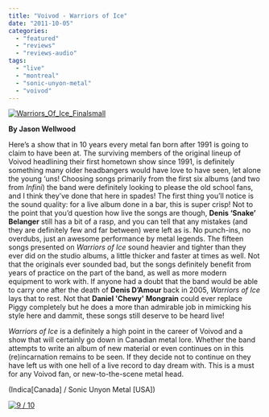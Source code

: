 ```yaml
---
title: "Voivod - Warriors of Ice"
date: "2011-10-05"
categories: 
  - "featured"
  - "reviews"
  - "reviews-audio"
tags: 
  - "live"
  - "montreal"
  - "sonic-unyon-metal"
  - "voivod"
---
```


[![](http://www.hellbound.ca/wp-content/uploads/2011/10/Warriors_Of_Ice_Finalsmall-590x590.jpg "Warriors_Of_Ice_Finalsmall")](http://www.hellbound.ca/wp-content/uploads/2011/10/Warriors_Of_Ice_Finalsmall.jpg)

**By Jason Wellwood**

Here’s a show that in 10 years every metal fan born after 1991 is going to claim to have been at. The surviving members of the original lineup of Voivod headlining their first hometown show since 1991, is definitely something many older headbangers would have love to have seen, let alone the young ‘uns! Choosing songs primarily from the first six albums (and two from _Infini_) the band were definitely looking to please the old school fans, and I think they’ve done that here in spades! The first thing you’ll notice is the sound quality: for a live album done in a bar, this is super crisp! Not to the point that you’d question how live the songs are though, **Denis ‘Snake’ Belanger** still has a bit of a rasp, and you can tell that any mistakes (and they are definitely few and far between) were left as is. No punch-ins, no overdubs, just an awesome performance by metal legends. The fifteen songs presented on _Warriors of Ice_ sound heavier and tighter than they ever did on the studio albums, a little thicker and faster at times as well. Not that the originals ever sounded bad, but the songs definitely benefit from years of practice on the part of the band, as well as more modern equipment to work with. If anyone had a doubt that the band would be able to carry one after the death of **Denis D’Amour** back in 2005, _Warriors of Ice_ lays that to rest. Not that **Daniel 'Chewy' Mongrain** could ever replace Piggy completely but he does a more than admirable job in mimicking his style here and dammit, these songs still deserve to be heard live!

_Warriors of Ice_ is a definitely a high point in the career of Voivod and a show that will certainly go down in Canadian metal lore. Whether the band attempts to write an album of new material or even continues on in this (re)incarnation remains to be seen. If they decide not to continue on they have left us with one hell of a live record to day dream with. This is a must for any Voivod fan, or new-to-the-scene metal head.

(Indica\[Canada\] / Sonic Unyon Metal \[USA\])

[![](http://www.hellbound.ca/wp-content/uploads/2009/05/review9.png "9 / 10")](http://www.hellbound.ca/wp-content/uploads/2009/05/review9.png)
